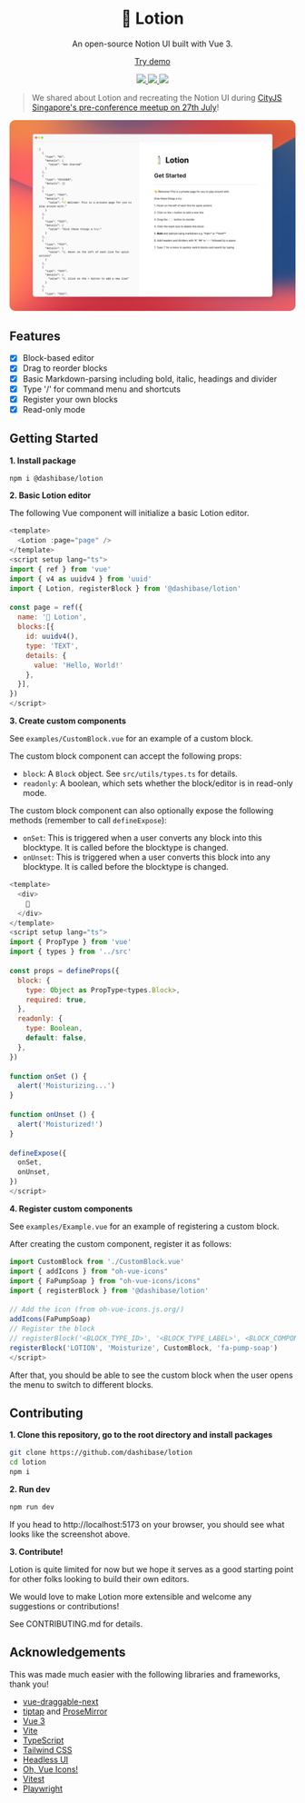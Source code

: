<h1 align="center"><b>🧴 Lotion</b></h1>
<p align="center">
  An open-source Notion UI built with Vue 3.
</p>
<p align="center">
  <a href="https://lotion.dashibase.com" target="_blank">Try demo</a>
</p>
<p align="center">
  <a href="https://twitter.com/dashibase">
    <img src="https://img.shields.io/badge/Twitter-00acee?logo=twitter&logoColor=white" />
  </a>
  <a href="https://discord.gg/CqgZGh4ZA8">
    <img src="https://img.shields.io/badge/Discord-5865F2?logo=discord&logoColor=white" />
  </a>
  <img src="https://img.shields.io/github/license/dashibase/lotion" />
  <br />
</p>

> We shared about Lotion and recreating the Notion UI during [CityJS Singapore's pre-conference meetup on 27th July](https://twitter.com/dashibase/status/1554070309224861696?s=20&t=f9pkIgoxYUCgAL5tRTxK4Q)!

<p align="center">
  <img src="./assets/lotion.png" style="border-radius: 10px;" />
</p>

## Features

- [x] Block-based editor
- [x] Drag to reorder blocks
- [x] Basic Markdown-parsing including bold, italic, headings and divider
- [x] Type '/' for command menu and shortcuts
- [x] Register your own blocks
- [x] Read-only mode

## Getting Started

**1. Install package**

```bash
npm i @dashibase/lotion
```

**2. Basic Lotion editor**

The following Vue component will initialize a basic Lotion editor.

```javascript
<template>
  <Lotion :page="page" />
</template>
<script setup lang="ts">
import { ref } from 'vue'
import { v4 as uuidv4 } from 'uuid'
import { Lotion, registerBlock } from '@dashibase/lotion'

const page = ref({
  name: '🧴 Lotion',
  blocks:[{
    id: uuidv4(),
    type: 'TEXT',
    details: {
      value: 'Hello, World!'
    },
  }],
})
</script>
```

**3. Create custom components**

See `examples/CustomBlock.vue` for an example of a custom block.

The custom block component can accept the following props:
- `block`: A `Block` object. See `src/utils/types.ts` for details.
- `readonly`: A boolean, which sets whether the block/editor is in read-only mode.

The custom block component can also optionally expose the following methods (remember to call `defineExpose`):
- `onSet`: This is triggered when a user converts any block into this blocktype. It is called before the blocktype is changed.
- `onUnset`: This is triggered when a user converts this block into any blocktype. It is called before the blocktype is changed.

```javascript
<template>
  <div>
    🧴
  </div>
</template>
<script setup lang="ts">
import { PropType } from 'vue'
import { types } from '../src'

const props = defineProps({
  block: {
    type: Object as PropType<types.Block>,
    required: true,
  },
  readonly: {
    type: Boolean,
    default: false,
  },
})

function onSet () {
  alert('Moisturizing...')
}

function onUnset () {
  alert('Moisturized!')
}

defineExpose({
  onSet,
  onUnset,
})
</script>

```

**4. Register custom components**

See `examples/Example.vue` for an example of registering a custom block.

After creating the custom component, register it as follows:

```javascript
import CustomBlock from './CustomBlock.vue'
import { addIcons } from "oh-vue-icons"
import { FaPumpSoap } from "oh-vue-icons/icons"
import { registerBlock } from '@dashibase/lotion'

// Add the icon (from oh-vue-icons.js.org/)
addIcons(FaPumpSoap)
// Register the block
// registerBlock('<BLOCK_TYPE_ID>', '<BLOCK_TYPE_LABEL>', <BLOCK_COMPONENT>, 'BLOCK_ICON')
registerBlock('LOTION', 'Moisturize', CustomBlock, 'fa-pump-soap')
</script>
```

After that, you should be able to see the custom block when the user opens the menu to switch to different blocks.

## Contributing

**1. Clone this repository, go to the root directory and install packages**

```bash
git clone https://github.com/dashibase/lotion
cd lotion
npm i
```

**2. Run dev**

```bash
npm run dev
```

If you head to http://localhost:5173 on your browser, you should see what looks like the screenshot above.

**3. Contribute!**

Lotion is quite limited for now but we hope it serves as a good starting point for other folks looking to build their own editors.

We would love to make Lotion more extensible and welcome any suggestions or contributions!

See CONTRIBUTING.md for details.

## Acknowledgements

This was made much easier with the following libraries and frameworks, thank you!

- [vue-draggable-next](https://github.com/anish2690/vue-draggable-next)
- [tiptap](https://tiptap.dev/) and [ProseMirror](https://prosemirror.net/)
- [Vue 3](https://vuejs.org/)
- [Vite](https://vitejs.dev/)
- [TypeScript](https://www.typescriptlang.org/)
- [Tailwind CSS](https://tailwindcss.com/)
- [Headless UI](https://headlessui.dev/)
- [Oh, Vue Icons!](https://oh-vue-icons.js.org/)
- [Vitest](https://vitest.dev/)
- [Playwright](https://playwright.dev/)
